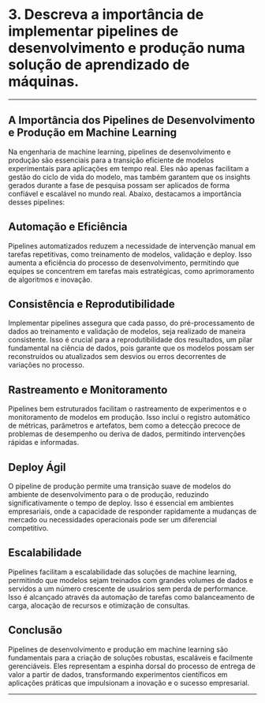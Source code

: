 # 3. Descreva a importância de implementar pipelines de desenvolvimento e produção numa solução de aprendizado de máquinas.
---
## A Importância dos Pipelines de Desenvolvimento e Produção em Machine Learning

Na engenharia de machine learning, pipelines de desenvolvimento e produção são essenciais para a transição eficiente de modelos experimentais para aplicações em tempo real. Eles não apenas facilitam a gestão do ciclo de vida do modelo, mas também garantem que os insights gerados durante a fase de pesquisa possam ser aplicados de forma confiável e escalável no mundo real. Abaixo, destacamos a importância desses pipelines:

## Automação e Eficiência

Pipelines automatizados reduzem a necessidade de intervenção manual em tarefas repetitivas, como treinamento de modelos, validação e deploy. Isso aumenta a eficiência do processo de desenvolvimento, permitindo que equipes se concentrem em tarefas mais estratégicas, como aprimoramento de algoritmos e inovação.

## Consistência e Reprodutibilidade

Implementar pipelines assegura que cada passo, do pré-processamento de dados ao treinamento e validação de modelos, seja realizado de maneira consistente. Isso é crucial para a reprodutibilidade dos resultados, um pilar fundamental na ciência de dados, pois garante que os modelos possam ser reconstruídos ou atualizados sem desvios ou erros decorrentes de variações no processo.

## Rastreamento e Monitoramento

Pipelines bem estruturados facilitam o rastreamento de experimentos e o monitoramento de modelos em produção. Isso inclui o registro automático de métricas, parâmetros e artefatos, bem como a detecção precoce de problemas de desempenho ou deriva de dados, permitindo intervenções rápidas e informadas.

## Deploy Ágil

O pipeline de produção permite uma transição suave de modelos do ambiente de desenvolvimento para o de produção, reduzindo significativamente o tempo de deploy. Isso é essencial em ambientes empresariais, onde a capacidade de responder rapidamente a mudanças de mercado ou necessidades operacionais pode ser um diferencial competitivo.

## Escalabilidade

Pipelines facilitam a escalabilidade das soluções de machine learning, permitindo que modelos sejam treinados com grandes volumes de dados e servidos a um número crescente de usuários sem perda de performance. Isso é alcançado através da automação de tarefas como balanceamento de carga, alocação de recursos e otimização de consultas.

## Conclusão

Pipelines de desenvolvimento e produção em machine learning são fundamentais para a criação de soluções robustas, escaláveis e facilmente gerenciáveis. Eles representam a espinha dorsal do processo de entrega de valor a partir de dados, transformando experimentos científicos em aplicações práticas que impulsionam a inovação e o sucesso empresarial.

---